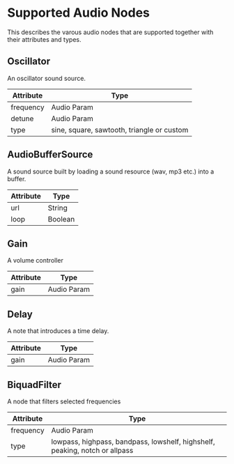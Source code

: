 Supported Audio Nodes
=====================

This describes the varous audio nodes that are supported together with their attributes and types.

Oscillator
----------

An oscillator sound source.


| Attribute | Type |
| --------- | ---- |
| frequency | Audio Param |
| detune    | Audio Param |
| type      | sine, square, sawtooth, triangle or custom |

AudioBufferSource
-----------------

A sound source built by loading a sound resource (wav, mp3 etc.) into a buffer.


| Attribute | Type |
| --------- | ---- |
| url | String |
| loop    | Boolean |

Gain
----

A volume controller


| Attribute | Type |
| ----------- | -- |
| gain | Audio Param |

Delay
-----

A note that introduces a time delay.


| Attribute | Type |
| --------- | ---- |
| gain | Audio Param |


BiquadFilter
------------

A node that filters selected frequencies

| Attribute | Type |
| --------- | ---- |
| frequency | Audio Param |
| type      | lowpass, highpass, bandpass, lowshelf, highshelf, peaking, notch or allpass |
